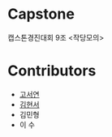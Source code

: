 # Capstone
캡스톤경진대회 9조 <작당모의>


# Contributors
- [고서연](https://github.com/seoyeonmmn)
- [김현서](https://github.com/Hiseoi)
- 김민형
- 이 수
